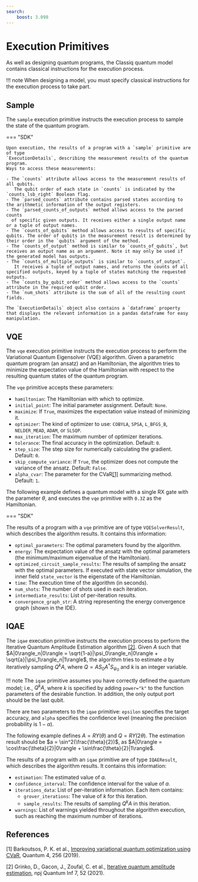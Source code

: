 ```yaml
---
search:
    boost: 3.098
---
```


# Execution Primitives

As well as designing quantum programs, the Classiq quantum model contains
classical instructions for the execution process.

<!-- prettier-ignore-start -->
!!! note
    When designing a model, you must specify classical instructions for the execution process
    to take part.
<!-- prettier-ignore-end -->

## Sample

The `sample` execution primitive instructs the execution process to
sample the state of the quantum program.

=== "SDK"

    Upon execution, the results of a program with a `sample` primitive are of type
    `ExecutionDetails`, describing the measurement results of the quantum program.
    Ways to access these measurements:

    - The `counts` attribute allows access to the measurement results of all qubits.
       The qubit order of each state in `counts` is indicated by the `counts_lsb_right` Boolean flag.
    - The `parsed_counts` attribute contains parsed states according to the arithmetic information of the output registers.
    - The `parsed_counts_of_outputs` method allows access to the parsed counts
      of specific given outputs. It receives either a single output name or a tuple of output names.
    - The `counts_of_qubits` method allows access to results of specific qubits. The order of qubits in the measurement result is determined by their order in the `qubits` argument of the method.
    - The `counts_of_output` method is similar to `counts_of_qubits`, but receives an output name as an argument. Note it may only be used if the generated model has outputs.
    - The `counts_of_multiple_outputs` is similar to `counts_of_output`.
       It receives a tuple of output names, and returns the counts of all specified outputs, keyed by a tuple of states matching the requested outputs.
    - The `counts_by_qubit_order` method allows access to the `counts` attribute in the required qubit order.
    - The `num_shots` attribute is the sum of all of the resulting count fields.

    The `ExecutionDetails` object also contains a `dataframe` property that displays the relevant information in a pandas dataframe for easy manipulation.

## VQE

The `vqe` execution primitive instructs the execution process to perform the
Variational Quantum Eigensolver (VQE) algorithm.
Given a parametric quantum program (an ansatz) and an Hamiltonian, the algorithm tries
to minimize the expectation value of the Hamiltonian with respect to the resulting quantum states of the quantum program.

The `vqe` primitive accepts these parameters:

-   `hamiltonian`: The Hamiltonian with which to optimize.
-   `initial_point`: The initial parameter assignment. Default: `None`.
-   `maximize`: If `True`, maximizes the expectation value instead of minimizing it.
-   `optimizer`: The kind of optimizer to use: `COBYLA`, `SPSA`, `L_BFGS_B`, `NELDER_MEAD`, `ADAM`, or `SLSQP`.
-   `max_iteration`: The maximum number of optimizer iterations.
-   `tolerance`: The final accuracy in the optimization. Default: `0`.
-   `step_size`: The step size for numerically calculating the gradient. Default: `0`.
-   `skip_compute_variance`: If `True`, the optimizer does not compute the variance of the ansatz. Default: `False`.
-   `alpha_cvar`: The parameter for the CVaR[[1]](#1) summarizing method. Default: `1`.

The following example defines a quantum model with a single RX gate
with the parameter $\theta$,
and executes the `vqe` primitive with `0.3Z` as the Hamiltonian.

=== "SDK"

The results of a program with a `vqe` primitive are of type `VQESolverResult`, which
describes the algorithm results. It contains this information:

-   `optimal_parameters`: The optimal parameters found by the algorithm.
-   `energy`: The expectation value of the ansatz with the optimal parameters (the
    minimum/maximum eigenvalue of the Hamiltonian).
-   `optimized_circuit_sample_results`: The results of sampling the ansatz with the optimal parameters. If executed with state vector simulation, the inner field `state_vector` is the eigenstate of the Hamiltonian.
-   `time`: The execution time of the algorithm (in seconds).
-   `num_shots`: The number of shots used in each iteration.
-   `intermediate_results`: List of per-iteration results.
-   `convergence_graph_str`: A string representing the energy convergence graph
    (shown in the IDE).

## IQAE

The `iqae` execution primitive instructs the execution process to perform the
Iterative Quantum Amplitude Estimation algorithm [[2]](#2).
Given $A$ such that $A|0\rangle_n|0\rangle = \sqrt{1-a}|\psi_0\rangle_n|0\rangle + \sqrt{a}|\psi_1\rangle_n|1\rangle$,
the algorithm tries to estimate $a$ by iteratively sampling $Q^kA$, where $Q=AS_0A^{\dagger}S_{\psi_0}$ and $k$ is an integer variable.

<!-- prettier-ignore-start -->
!!! note
    The `iqae` primitive assumes you have correctly defined the quantum model;
    i.e., $Q^kA$, where $k$ is specified by adding `power="k"` to the function
    parameters of the desirable function.
    In addition, the only output port should be the last qubit.
<!-- prettier-ignore-end -->

There are two parameters to the `iqae` primitive: `epsilon` specifies the
target accuracy, and `alpha` specifies the confidence level (meaning the
precision probability is $1 - \alpha$).

The following example defines $A = RY(\theta)$ and $Q = RY(2\theta)$.
The estimation result should be $a = \sin^2(\frac{\theta}{2})$, as
$A|0\rangle = \cos\frac{\theta}{2}|0\rangle + \sin\frac{\theta}{2}|1\rangle$.

The results of a program with an `iqae` primitive are of type `IQAEResult`, which
describes the algorithm results. It contains this information:

-   `estimation`: The estimated value of $a$.
-   `confidence_interval`: The confidence interval for the value of $a$.
-   `iterations_data`: List of per-iteration information. Each item contains:
    -   `grover_iterations`: The value of $k$ for this iteration.
    -   `sample_results`: The results of sampling $Q^kA$ in this iteration.
-   `warnings`: List of warnings yielded throughout the algorithm execution, such
    as reaching the maximum number of iterations.

## References

<a name="1">[1]</a> Barkoutsos, P. K. et al., [Improving variational quantum optimization using CVaR](https://arxiv.org/abs/1907.04769), Quantum 4, 256 (2019).

<a name="2">[2]</a> Grinko, D., Gacon, J., Zoufal, C. et al., [Iterative quantum amplitude estimation](https://doi.org/10.1038/s41534-021-00379-1), npj Quantum Inf 7, 52 (2021).
